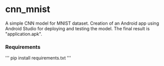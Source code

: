 # cnn_mnist
A simple CNN model for MNIST dataset. Creation of an Android app using Android Studio for deploying and testing the model. The final result is "application.apk".

### Requirements
'''
pip install requirements.txt
'''
